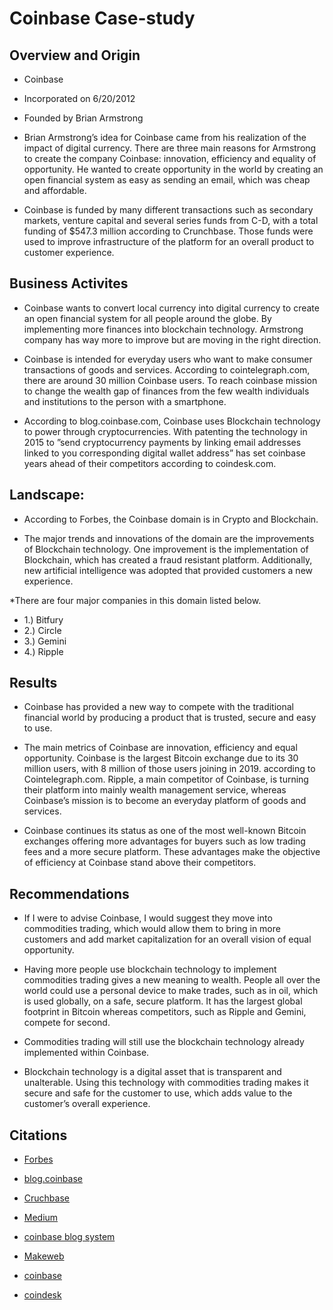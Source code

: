 # Coinbase Case-study

## Overview and Origin

* Coinbase

* Incorporated on 6/20/2012

* Founded by Brian Armstrong

* Brian Armstrong’s idea for Coinbase came from his realization of the impact of digital currency. There are three main reasons for Armstrong to create the company Coinbase: innovation, efficiency and equality of opportunity. He wanted to create opportunity in the world by creating an open financial system as easy as sending an email, which was cheap and affordable. 

* Coinbase is funded by many different transactions such as secondary markets, venture capital and several series funds from C-D, with a total funding of $547.3 million according to Crunchbase. Those funds were used to improve infrastructure of the platform for an overall product to customer experience. 

## Business Activites 

* Coinbase wants to convert local currency into digital currency to create an open financial system for all people around the globe. By implementing more finances into blockchain technology. Armstrong company has way more to improve but are moving in the right direction.

* Coinbase is intended for everyday users who want to make consumer transactions of goods and 
services. According to cointelegraph.com, there are around 30 million Coinbase users. To reach coinbase mission to change the wealth gap of finances from the few wealth individuals and institutions to the person with a smartphone.

* According to blog.coinbase.com, Coinbase uses Blockchain technology to power through cryptocurrencies. With patenting the technology in 2015 to ”send cryptocurrency payments by linking email addresses linked to you corresponding digital wallet address” has set coinbase years ahead of their competitors according to coindesk.com.

## Landscape:

* According to Forbes, the Coinbase domain is in Crypto and Blockchain.

* The major trends and innovations of the domain are the improvements of Blockchain technology. One improvement is the implementation of Blockchain, which has created a fraud resistant platform. Additionally, new artificial intelligence was adopted that provided customers a new experience.

*There are four major companies in this domain listed below. 
 - 1.)   Bitfury
 - 2.)   Circle
 - 3.)   Gemini 
 - 4.)   Ripple

## Results

* Coinbase has provided a new way to compete with the traditional financial world by producing a product that is trusted, secure and easy to use.

* The main metrics of Coinbase are innovation, efficiency and equal opportunity. Coinbase is the largest Bitcoin exchange due to its 30 million users, with 8 million of those users joining in 2019. according to Cointelegraph.com. Ripple, a main competitor of Coinbase, is turning their platform into mainly wealth management service, whereas Coinbase’s mission is to become an everyday platform of goods and services.

* Coinbase continues its status as one of the most well-known Bitcoin exchanges offering more advantages for buyers such as low trading fees and a more secure platform. These advantages make the objective of efficiency at Coinbase stand above their competitors. 

## Recommendations

* If I were to advise Coinbase, I would suggest they move into commodities trading, which would allow them to bring in more customers and add market capitalization for an overall vision of equal opportunity.

* Having more people use blockchain technology to implement commodities trading gives a new meaning to wealth. People all over the world could use a personal device to make trades, such as in oil, which is used globally, on a safe, secure platform. It has the largest global footprint in Bitcoin whereas competitors, such as Ripple and Gemini, compete for second.

* Commodities trading will still use the blockchain technology already implemented within Coinbase.

* Blockchain technology is a digital asset that is transparent and unalterable. Using this technology with commodities trading makes it secure and safe for the customer to use, which adds value to the customer’s overall experience.

## Citations
 * [Forbes](https://www.forbes.com/fintech/2019/#f0d40582b4c6)

* [blog.coinbase](https://blog.coinbase.com/the-vision-mission-and-strategy-for-coinbase-944b79a64a7c)

* [Cruchbase](https://www.crunchbase.com/organization/coinbase#section-overview)

* [Medium](https://medium.com/coinrule/coinbase-announced-a-new-raise-in-fees-what-are-the-alternativesc8b5322c7e60)

* [coinbase blog system](https://blog.coinbase.com/identity-at-coinbase-welcoming-the-distributed-systems-team-d929dd64de2e)

* [Makeweb](https://makeawebsitehub.com/coinbase-alternatives/)

* [coinbase](https://www.coinbase.com/price)

* [coindesk](https://www.coindesk.com/coinbase-ceo-armstrong-wins-patent-for-tech-allowing-users-to-email-bitcoin)
